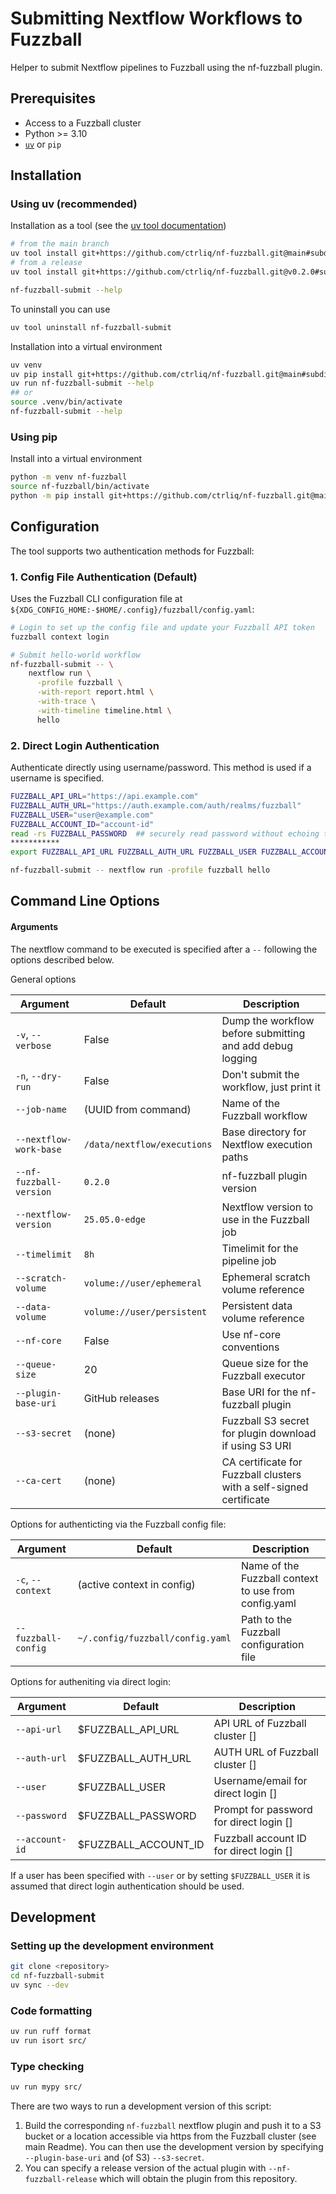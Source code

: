 # Submitting Nextflow Workflows to Fuzzball

Helper to submit Nextflow pipelines to Fuzzball using the nf-fuzzball plugin.

## Prerequisites

- Access to a Fuzzball cluster
- Python >= 3.10
- [`uv`](https://github.com/astral-sh/uv) or `pip`


## Installation

### Using uv (recommended)

Installation as a tool (see the [uv tool documentation](https://docs.astral.sh/uv/concepts/tools/#tool-versions))
```sh
# from the main branch
uv tool install git+https://github.com/ctrliq/nf-fuzzball.git@main#subdirectory=nf-fuzzball-submit
# from a release
uv tool install git+https://github.com/ctrliq/nf-fuzzball.git@v0.2.0#subdirectory=nf-fuzzball-submit

nf-fuzzball-submit --help
```

To uninstall you can use
```sh
uv tool uninstall nf-fuzzball-submit
```

Installation into a virtual environment
```sh
uv venv
uv pip install git+https://github.com/ctrliq/nf-fuzzball.git@main#subdirectory=nf-fuzzball-submit
uv run nf-fuzzball-submit --help
## or
source .venv/bin/activate
nf-fuzzball-submit --help
```

### Using pip

Install into a virtual environment
```bash
python -m venv nf-fuzzball
source nf-fuzzball/bin/activate
python -m pip install git+https://github.com/ctrliq/nf-fuzzball.git@main#subdirectory=nf-fuzzball-submit
```

## Configuration

The tool supports two authentication methods for Fuzzball:

### 1. Config File Authentication (Default)

Uses the Fuzzball CLI configuration file at `${XDG_CONFIG_HOME:-$HOME/.config}/fuzzball/config.yaml`:

```sh
# Login to set up the config file and update your Fuzzball API token
fuzzball context login

# Submit hello-world workflow
nf-fuzzball-submit -- \
    nextflow run \
      -profile fuzzball \
      -with-report report.html \
      -with-trace \
      -with-timeline timeline.html \
      hello
```

### 2. Direct Login Authentication

Authenticate directly using username/password. This method is used if a username is specified.

```sh
FUZZBALL_API_URL="https://api.example.com"
FUZZBALL_AUTH_URL="https://auth.example.com/auth/realms/fuzzball"
FUZZBALL_USER="user@example.com"
FUZZBALL_ACCOUNT_ID="account-id"
read -rs FUZZBALL_PASSWORD  ## securely read password without echoing to the terminal
***********
export FUZZBALL_API_URL FUZZBALL_AUTH_URL FUZZBALL_USER FUZZBALL_ACCOUNT_ID FUZZBALL_PASSWORD

nf-fuzzball-submit -- nextflow run -profile fuzzball hello
```

## Command Line Options

#### Arguments

The nextflow command to be executed is specified after a `--` following the options described below.

General options

| Argument                | Default                     | Description                                                         |
|-------------------------|-----------------------------|---------------------------------------------------------------------|
| `-v`, `--verbose`       | False                       | Dump the workflow before submitting and add debug logging           |
| `-n`, `--dry-run`       | False                       | Don't submit the workflow, just print it                            |
| `--job-name`            | (UUID from command)         | Name of the Fuzzball workflow                                       |
| `--nextflow-work-base`  | `/data/nextflow/executions` | Base directory for Nextflow execution paths                         |
| `--nf-fuzzball-version` | `0.2.0`                     | nf-fuzzball plugin version                                          |
| `--nextflow-version`    | `25.05.0-edge`              | Nextflow version to use in the Fuzzball job                         |
| `--timelimit`           | `8h`                        | Timelimit for the pipeline job                                      |
| `--scratch-volume`      | `volume://user/ephemeral`   | Ephemeral scratch volume reference                                  |
| `--data-volume`         | `volume://user/persistent`  | Persistent data volume reference                                    |
| `--nf-core`             | False                       | Use nf-core conventions                                             |
| `--queue-size`          | 20                          | Queue size for the Fuzzball executor                                |
| `--plugin-base-uri`     | GitHub releases             | Base URI for the nf-fuzzball plugin                                 |
| `--s3-secret`           | (none)                      | Fuzzball S3 secret for plugin download if using S3 URI              |
| `--ca-cert`             | (none)                      | CA certificate for Fuzzball clusters with a self-signed certificate |

Options for authenticting via the Fuzzball config file:

| Argument            | Default                          | Description                                          |
|---------------------|----------------------------------|------------------------------------------------------|
| `-c`, `--context`   | (active context in config)       | Name of the Fuzzball context to use from config.yaml |
| `--fuzzball-config` | `~/.config/fuzzball/config.yaml` | Path to the Fuzzball configuration file              |

Options for autheniting via direct login:

| Argument       | Default              | Description                             |
|----------------|----------------------|-----------------------------------------|
| `--api-url`    | $FUZZBALL_API_URL    | API URL of Fuzzball cluster []          |
| `--auth-url`   | $FUZZBALL_AUTH_URL   | AUTH URL of Fuzzball cluster []         |
| `--user`       | $FUZZBALL_USER       | Username/email for direct login []      |
| `--password`   | $FUZZBALL_PASSWORD   | Prompt for password for direct login [] |
| `--account-id` | $FUZZBALL_ACCOUNT_ID | Fuzzball account ID for direct login [] |

If a user has been specified with `--user` or by setting `$FUZZBALL_USER` it is
assumed that direct login authentication should be used.


## Development

### Setting up the development environment

```bash
git clone <repository>
cd nf-fuzzball-submit
uv sync --dev
```

### Code formatting

```bash
uv run ruff format
uv run isort src/
```

### Type checking

```bash
uv run mypy src/
```

There are two ways to run a development version of this script:

1. Build the corresponding `nf-fuzzball` nextflow plugin and push it to a S3
   bucket or a location accessible via https from the Fuzzball cluster (see main
   Readme). You can then use the development version by specifying `--plugin-base-uri`
   and (of S3) `--s3-secret`.
2. You can specify a release version of the actual plugin with `--nf-fuzzball-release`
   which will obtain the plugin from this repository.
